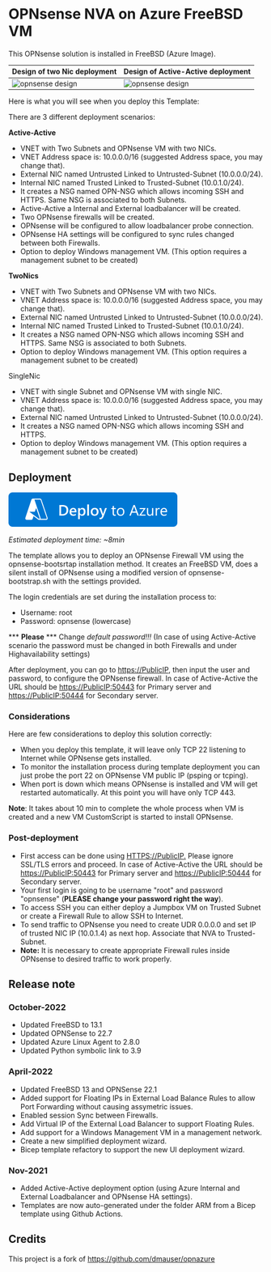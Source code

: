 # OPNsense NVA on Azure FreeBSD VM

This OPNsense solution is installed in FreeBSD (Azure Image).

Design of two Nic deployment | Design of Active-Active deployment |
|--------|--------|
|![opnsense design](./images/two-nics.png)|![opnsense design](./images/active-active.png)|

Here is what you will see when you deploy this Template:

There are 3 different deployment scenarios:

**Active-Active**

* VNET with Two Subnets and OPNsense VM with two NICs.
* VNET Address space is: 10.0.0.0/16 (suggested Address space, you may change that).
* External NIC named Untrusted Linked to Untrusted-Subnet (10.0.0.0/24).
* Internal NIC named Trusted Linked to Trusted-Subnet (10.0.1.0/24).
* It creates a NSG named OPN-NSG which allows incoming SSH and HTTPS. Same NSG is associated to both Subnets.
* Active-Active a Internal and External loadbalancer will be created.
* Two OPNsense firewalls will be created.
* OPNsense will be configured to allow loadbalancer probe connection.
* OPNsense HA settings will be configured to sync rules changed between both Firewalls.
* Option to deploy Windows management VM. (This option requires a management subnet to be created)

**TwoNics**

* VNET with Two Subnets and OPNsense VM with two NICs.
* VNET Address space is: 10.0.0.0/16 (suggested Address space, you may change that).
* External NIC named Untrusted Linked to Untrusted-Subnet (10.0.0.0/24).
* Internal NIC named Trusted Linked to Trusted-Subnet (10.0.1.0/24).
* It creates a NSG named OPN-NSG which allows incoming SSH and HTTPS. Same NSG is associated to both Subnets.
* Option to deploy Windows management VM. (This option requires a management subnet to be created)

SingleNic

* VNET with single Subnet and OPNsense VM with single NIC.
* VNET Address space is: 10.0.0.0/16 (suggested Address space, you may change that).
* External NIC named Untrusted Linked to Untrusted-Subnet (10.0.0.0/24).
* It creates a NSG named OPN-NSG which allows incoming SSH and HTTPS.
* Option to deploy Windows management VM. (This option requires a management subnet to be created)

## Deployment

[![Deploy To Azure](https://raw.githubusercontent.com/Azure/azure-quickstart-templates/master/1-CONTRIBUTION-GUIDE/images/deploytoazure.svg?sanitize=true)](https://portal.azure.com/#create/Microsoft.Template/uri/https%3A%2F%2Fraw.githubusercontent.com%2Fjdmsft%2Fopnazure%2Fmaster%2FARM%2Fmain.json%3F/uiFormDefinitionUri/https%3A%2F%2Fraw.githubusercontent.com%2Fjdmsft%2Fopnazure%2Fmaster%2FARM%2FuiFormDefinition.json)

*Estimated deployment time: ~8min*

The template allows you to deploy an OPNsense Firewall VM using the opnsense-bootsrtap installation method. It creates an FreeBSD VM, does a silent install of OPNsense using a modified version of opnsense-bootstrap.sh with the settings provided.

The login credentials are set during the installation process to:

- Username: root
- Password: opnsense (lowercase)

*** **Please** *** Change *default password!!!* (In case of using Active-Active scenario the password must be changed in both Firewalls and under Highavailability settings)

After deployment, you can go to <https://PublicIP>, then input the user and password, to configure the OPNsense firewall.
In case of Active-Active the URL should be <https://PublicIP:50443> for Primary server and <https://PublicIP:50444> for Secondary server.


### Considerations

Here are few considerations to deploy this solution correctly:

- When you deploy this template, it will leave only TCP 22 listening to Internet while OPNsense gets installed.
- To monitor the installation process during template deployment you can just probe the port 22 on OPNsense VM public IP (psping or tcping).
- When port is down which means OPNsense is installed and VM will get restarted automatically. At this point you will have only TCP 443.

**Note**: It takes about 10 min to complete the whole process when VM is created and a new VM CustomScript is started to install OPNsense.

### Post-deployment

- First access can be done using <HTTPS://PublicIP.> Please ignore SSL/TLS errors and proceed. In case of Active-Active the URL should be <https://PublicIP:50443> for Primary server and <https://PublicIP:50444> for Secondary server.
- Your first login is going to be username "root" and password "opnsense" (**PLEASE change your password right the way**).
- To access SSH you can either deploy a Jumpbox VM on Trusted Subnet or create a Firewall Rule to allow SSH to Internet.
- To send traffic to OPNsense you need to create UDR 0.0.0.0 and set IP of trusted NIC IP (10.0.1.4) as next hop. Associate that NVA to Trusted-Subnet.
- **Note:** It is necessary to create appropriate Firewall rules inside OPNsense to desired traffic to work properly.

## Release note

### October-2022
- Updated FreeBSD to 13.1
- Updated OPNSense to 22.7
- Updated Azure Linux Agent to 2.8.0
- Updated Python symbolic link to 3.9

### April-2022
- Updated FreeBSD 13 and OPNSense 22.1
- Added support for Floating IPs in External Load Balance Rules to allow Port Forwarding without causing assymetric issues.
- Enabled session Sync between Firewalls.
- Add Virtual IP of the External Load Balancer to support Floating Rules.
- Add support for a Windows Management VM in a management network.
- Create a new simplified deployment wizard.
- Bicep template refactory to support the new UI deployment wizard.

### Nov-2021
- Added Active-Active deployment option (using Azure Internal and External Loadbalancer and OPNsense HA settings).
- Templates are now auto-generated under the folder ARM from a Bicep template using Github Actions.

## Credits

This project is a fork of <https://github.com/dmauser/opnazure>